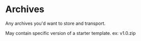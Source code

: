 # Archives

Any archives you'd want to store and transport.

May contain specific version of a starter template. ex: v1.0.zip
